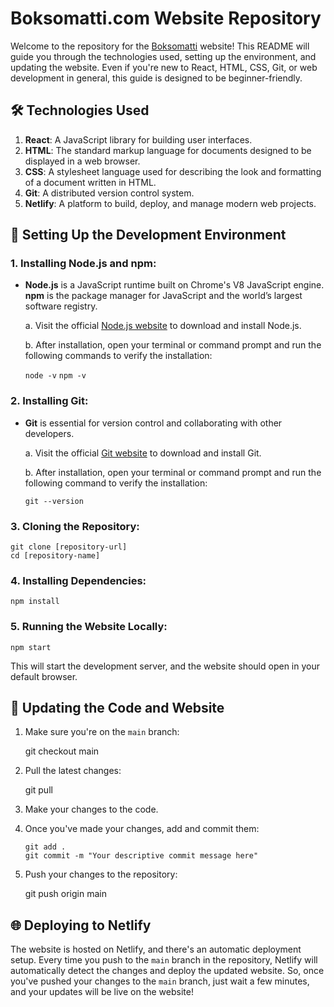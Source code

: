 # Boksomatti.com Website Repository

Welcome to the repository for the [Boksomatti]((https://boksomatti.com)) website! This README will guide you through the technologies used, setting up the environment, and updating the website. Even if you're new to React, HTML, CSS, Git, or web development in general, this guide is designed to be beginner-friendly.

## 🛠 Technologies Used

1. **React**: A JavaScript library for building user interfaces.
2. **HTML**: The standard markup language for documents designed to be displayed in a web browser.
3. **CSS**: A stylesheet language used for describing the look and formatting of a document written in HTML.
4. **Git**: A distributed version control system.
5. **Netlify**: A platform to build, deploy, and manage modern web projects.

## 🚀 Setting Up the Development Environment

### 1. Installing Node.js and npm:

- **Node.js** is a JavaScript runtime built on Chrome's V8 JavaScript engine. **npm** is the package manager for JavaScript and the world’s largest software registry.
  
  a. Visit the official [Node.js website](https://nodejs.org/) to download and install Node.js.
  
  b. After installation, open your terminal or command prompt and run the following commands to verify the installation:
  
    ```node -v```
    ```npm -v```

### 2. Installing Git:

- **Git** is essential for version control and collaborating with other developers.

  a. Visit the official [Git website](https://git-scm.com/) to download and install Git.
  
  b. After installation, open your terminal or command prompt and run the following command to verify the installation:
  
    ```git --version```

### 3. Cloning the Repository:


    git clone [repository-url]
    cd [repository-name]


### 4. Installing Dependencies:

    npm install

### 5. Running the Website Locally:

    npm start

  This will start the development server, and the website should open in your default browser.

## 🔄 Updating the Code and Website

1. Make sure you're on the `main` branch:

     git checkout main

2. Pull the latest changes:

     git pull

3. Make your changes to the code.

4. Once you've made your changes, add and commit them:

       git add .
       git commit -m "Your descriptive commit message here"

5. Push your changes to the repository:

     git push origin main

## 🌐 Deploying to Netlify

The website is hosted on Netlify, and there's an automatic deployment setup. Every time you push to the `main` branch in the repository, Netlify will automatically detect the changes and deploy the updated website. So, once you've pushed your changes to the `main` branch, just wait a few minutes, and your updates will be live on the website!


